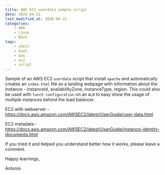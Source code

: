 ```yaml
---
title: AWS EC2 userdata sample script
date: 2020-04-21
last_modified_at: 2020-04-21
categories:
    - AWS
    - Linux
    - Bash
tags:
    - shell
    - bash
    - aws
    - ec2
    - script
---
```


Sample of an AWS EC2 `userdata` script that install `apache` and automatically creates an `index.html` file as a landing webpage with information about the instance - instanceId, availabilityZone, instanceType, region. This could also be used with `lunch configuration` on an `ALB` to easy show the usage of multiple instances behind the load balancer.
  

EC2 with webserver - <https://docs.aws.amazon.com/AWSEC2/latest/UserGuide/user-data.html>

EC2 metadata - <https://docs.aws.amazon.com/AWSEC2/latest/UserGuide/instance-identity-documents.html>


<script src="https://gist.github.com/AntonioFeijaoUK/d8533a71e5ecff2971f6859a7be426da.js"></script>



If you tried it and helped you understand better how it works, please leave a comment.


Happy learnings,

Antonio
